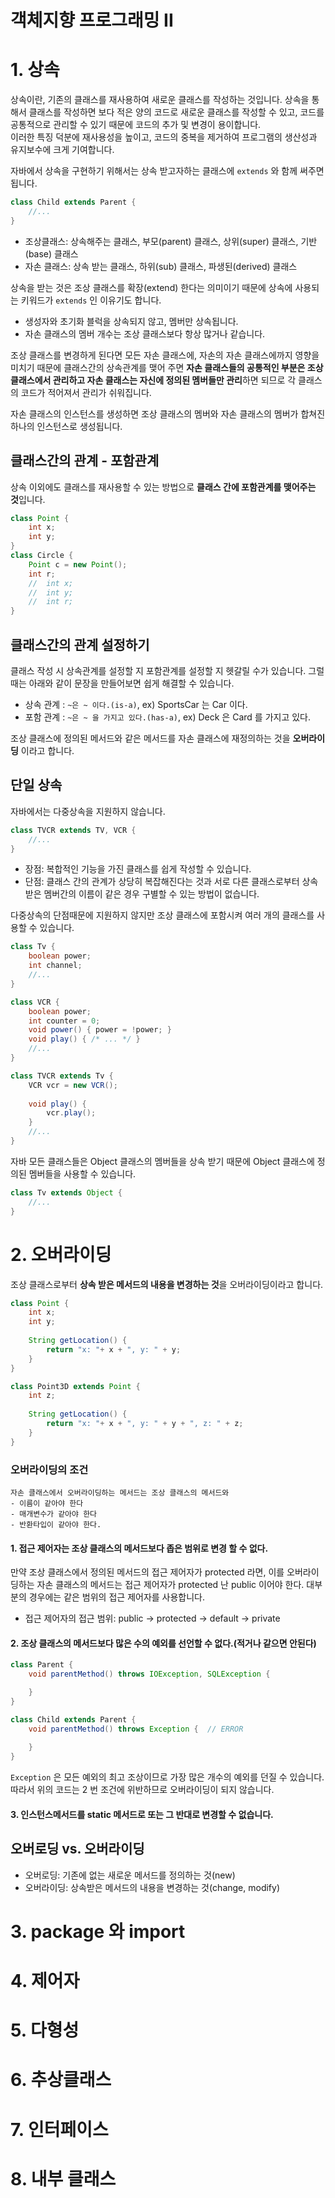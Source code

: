 # 객체지향 프로그래밍 II
# 1. 상속
상속이란, 기존의 클래스를 재사용하여 새로운 클래스를 작성하는 것입니다. 상속을 통해서 클래스를 작성하면 보다 적은 양의 코드로 새로운 클래스를 작성할 수 있고,
코드를 공통적으로 관리할 수 있기 때문에 코드의 추가 및 변경이 용이합니다.       
이러한 특징 덕분에 재사용성을 높이고, 코드의 중복을 제거하여 프로그램의 생산성과 유지보수에 크게 기여합니다.

자바에서 상속을 구현하기 위해서는 상속 받고자하는 클래스에 ```extends``` 와 함께 써주면 됩니다.

```java
class Child extends Parent {
    //...    
}
```

- 조상클래스: 상속해주는 클래스, 부모(parent) 클래스, 상위(super) 클래스, 기반(base) 클래스
- 자손 클래스: 상속 받는 클래스, 하위(sub) 클래스, 파생된(derived) 클래스

상속을 받는 것은 조상 클래스를 확장(extend) 한다는 의미이기 때문에 상속에 사용되는 키워드가 ```extends``` 인 이유기도 합니다.

- 생성자와 초기화 블럭을 상속되지 않고, 멤버만 상속됩니다.
- 자손 클래스의 멤버 개수는 조상 클래스보다 항상 많거나 같습니다.

조상 클래스를 변경하게 된다면 모든 자손 클래스에, 자손의 자손 클래스에까지 영향을 미치기 때문에 클래스간의 상속관계를 맺어 주면 
**자손 클래스들의 공통적인 부분은 조상클래스에서 관리하고 자손 클래스는 자신에 정의된 멤버들만 관리**하면 되므로 각 클래스의 코드가 적어져서 관리가 쉬워집니다.

자손 클래스의 인스턴스를 생성하면 조상 클래스의 멤버와 자손 클래스의 멤버가 합쳐진 하나의 인스턴스로 생성됩니다.

## 클래스간의 관계 - 포함관계
상속 이외에도 클래스를 재사용할 수 있는 방법으로 **클래스 간에 포함관계를 맺어주는 것**입니다.

```java
class Point {
    int x;
    int y;
}
class Circle {
    Point c = new Point();
    int r;
    //  int x; 
    //  int y;
    //  int r;
}
```

## 클래스간의 관계 설정하기
클래스 작성 시 상속관계를 설정할 지 포함관계를 설정할 지 헷갈릴 수가 있습니다. 
그럴 때는 아래와 같이 문장을 만들어보면 쉽게 해결할 수 있습니다.

- 상속 관계 : ```~은 ~ 이다.(is-a)```, ex) SportsCar 는 Car 이다.
- 포함 관계 : ```~은 ~ 을 가지고 있다.(has-a)```, ex) Deck 은 Card 를 가지고 있다.

조상 클래스에 정의된 메서드와 같은 메서드를 자손 클래스에 재정의하는 것을 **오버라이딩** 이라고 합니다.

## 단일 상속
자바에서는 다중상속을 지원하지 않습니다. 
```java
class TVCR extends TV, VCR {
    //...
}
```

- 장점: 복합적인 기능을 가진 클래스를 쉽게 작성할 수 있습니다.
- 단점: 클래스 간의 관계가 상당히 복잡해진다는 것과 서로 다른 클래스로부터 상속받은 멤버간의 이름이 같은 경우 구별할 수 있는 방법이 없습니다.

다중상속의 단점때문에 지원하지 않지만 조상 클래스에 포함시켜 여러 개의 클래스를 사용할 수 있습니다.
```java
class Tv {
    boolean power;
    int channel;
    //...
}

class VCR {
    boolean power;
    int counter = 0;
    void power() { power = !power; }
    void play() { /* ... */ }
    //...
}

class TVCR extends Tv {
    VCR vcr = new VCR();
    
    void play() { 
        vcr.play();
    }
    //...
}
```

자바 모든 클래스들은 Object 클래스의 멤버들을 상속 받기 때문에 Object 클래스에 정의된 멤버들을 사용할 수 있습니다.

```java
class Tv extends Object {
    //...
}
```

# 2. 오버라이딩
조상 클래스로부터 **상속 받은 메서드의 내용을 변경하는 것**을 오버라이딩이라고 합니다.

```java
class Point {
    int x;
    int y;
    
    String getLocation() {
        return "x: "+ x + ", y: " + y;
    }
}

class Point3D extends Point {
    int z;
    
    String getLocation() {
        return "x: "+ x + ", y: " + y + ", z: " + z;
    }
}
```

### 오버라이딩의 조건
```
자손 클래스에서 오버라이딩하는 메서드는 조상 클래스의 메서드와
- 이름이 같아야 한다
- 매개변수가 같아야 한다
- 반환타입이 같아야 한다.
```

#### 1. 접근 제어자는 조상 클래스의 메서드보다 좁은 범위로 변경 할 수 없다.
만약 조상 클래스에서 정의된 메서드의 접근 제어자가 protected 라면, 이를 오버라이딩하는 자손 클래스의 메서드는 접근 제어자가 protected 난 public 이어야 한다.
대부분의 경우에는 같은 범위의 접근 제어자를 사용합니다. 
- 접근 제어자의 접근 범위: public -> protected -> default -> private

#### 2. 조상 클래스의 메서드보다 많은 수의 예외를 선언할 수 없다.(적거나 같으면 안된다)
```java
class Parent {
    void parentMethod() throws IOException, SQLException {

    }
}

class Child extends Parent {
    void parentMethod() throws Exception {  // ERROR
        
    }
}
```
```Exception``` 은 모든 예외의 최고 조상이므로 가장 많은 개수의 예외를 던질 수 있습니다.
따라서 위의 코드는 2 번 조건에 위반하므로 오버라이딩이 되지 않습니다.
    
#### 3. 인스턴스메서드를 static 메서드로 또는 그 반대로 변경할 수 없습니다.

## 오버로딩 vs. 오버라이딩
- 오버로딩: 기존에 없는 새로운 메서드를 정의하는 것(new)
- 오버라이딩: 상속받은 메서드의 내용을 변경하는 것(change, modify)


# 3. package 와 import
# 4. 제어자
# 5. 다형성
# 6. 추상클래스
# 7. 인터페이스
# 8. 내부 클래스
